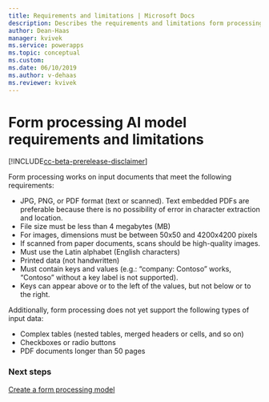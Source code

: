 ```yaml
---
title: Requirements and limitations | Microsoft Docs
description: Describes the requirements and limitations form processing models in AI Builder.
author: Dean-Haas
manager: kvivek
ms.service: powerapps
ms.topic: conceptual
ms.custom: 
ms.date: 06/10/2019
ms.author: v-dehaas
ms.reviewer: kvivek
---
```


# Form processing AI model requirements and limitations

[!INCLUDE[cc-beta-prerelease-disclaimer](./includes/cc-beta-prerelease-disclaimer.md)]

Form processing works on input documents that meet the following requirements:
-	JPG, PNG, or PDF format (text or scanned). Text embedded PDFs are preferable because there is no possibility of error in character extraction and location.
-	File size must be less than 4 megabytes (MB)
-	For images, dimensions must be between 50x50 and 4200x4200 pixels
-	If scanned from paper documents, scans should be high-quality images.
-	Must use the Latin alphabet (English characters)
-	Printed data (not handwritten)
-	Must contain keys and values (e.g.: “company: Contoso” works, “Contoso” without a key label is not supported). 
-	Keys can appear above or to the left of the values, but not below or to the right.

Additionally, form processing does not yet support the following types of input data:
-	Complex tables (nested tables, merged headers or cells, and so on)
-	Checkboxes or radio buttons
-	PDF documents longer than 50 pages




### Next steps
[Create a form processing model](create-form-processing-model.md)



